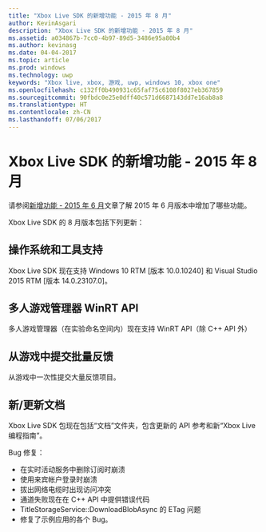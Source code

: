 ```yaml
---
title: "Xbox Live SDK 的新增功能 - 2015 年 8 月"
author: KevinAsgari
description: "Xbox Live SDK 的新增功能 - 2015 年 8 月"
ms.assetid: a034867b-7cc0-4b97-89d5-3486e95a80b4
ms.author: kevinasg
ms.date: 04-04-2017
ms.topic: article
ms.prod: windows
ms.technology: uwp
keywords: "Xbox live, xbox, 游戏, uwp, windows 10, xbox one"
ms.openlocfilehash: c132ff0b490931c65faf75c6108f8027eb367859
ms.sourcegitcommit: 90fbdc0e25e0dff40c571d6687143dd7e16ab8a8
ms.translationtype: HT
ms.contentlocale: zh-CN
ms.lasthandoff: 07/06/2017
---
```

# <a name="whats-new-for-the-xbox-live-sdk---august-2015"></a>Xbox Live SDK 的新增功能 - 2015 年 8 月

请参阅[新增功能 - 2015 年 6 月](1506-whats-new.md)文章了解 2015 年 6 月版本中增加了哪些功能。

Xbox Live SDK 的 8 月版本包括下列更新：

## <a name="os-and-tool-support"></a>操作系统和工具支持
Xbox Live SDK 现在支持 Windows 10 RTM [版本 10.0.10240] 和 Visual Studio 2015 RTM [版本 14.0.23107.0]。

## <a name="multiplayer-manager-winrt-apis"></a>多人游戏管理器 WinRT API
多人游戏管理器（在实验命名空间内）现在支持 WinRT API（除 C++ API 外）

## <a name="submit-batch-feedback-from-a-title"></a>从游戏中提交批量反馈
从游戏中一次性提交大量反馈项目。

## <a name="newupdated-documentation"></a>新/更新文档
Xbox Live SDK 包现在包括“文档”文件夹，包含更新的 API 参考和新“Xbox Live 编程指南”。

Bug 修复：

* 在实时活动服务中删除订阅时崩溃
* 使用来宾帐户登录时崩溃
* 拔出网络电缆时出现访问冲突
* 通道失败现在在 C++ API 中提供错误代码
* TitleStorageService::DownloadBlobAsync 的 ETag 问题
* 修复了示例应用的各个 Bug。
